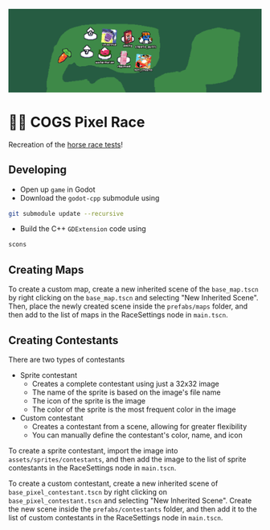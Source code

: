 ![Game Banner](./assets/banner.png)

# 🏇🏿 COGS Pixel Race

Recreation of the [horse race tests](https://tvtropes.org/pmwiki/pmwiki.php/WebOriginal/HorseRaceTests)!

## Developing

- Open up `game` in Godot
- Download the `godot-cpp` submodule using

```bash
git submodule update --recursive
```

- Build the C++ `GDExtension` code using

```bash
scons
```

## Creating Maps
              
To create a custom map, create a new inherited scene of the `base_map.tscn` by right clicking on the `base_map.tscn` and selecting "New Inherited Scene". Then, place the newly created scene inside the `prefabs/maps` folder, and then add to the list of maps in the RaceSettings node in `main.tscn`.

## Creating Contestants

There are two types of contestants

- Sprite contestant
    - Creates a complete contestant using just a 32x32 image
    - The name of the sprite is based on the image's file name
    - The icon of the sprite is the image
    - The color of the sprite is the most frequent color in the image
- Custom contestant
    - Creates a contestant from a scene, allowing for greater flexibility
    - You can manually define the contestant's color, name, and icon

To create a sprite contestant, import the image into `assets/sprites/contestants`, and then add the image to the list of sprite contestants in the RaceSettings node in `main.tscn`.

To create a custom contestant, create a new inherited scene of `base_pixel_contestant.tscn` by right clicking on `base_pixel_contestant.tscn` and selecting "New Inherited Scene". Create the new scene inside the `prefabs/contestants` folder, and then add it to the list of custom contestants in the RaceSettings node in `main.tscn`.